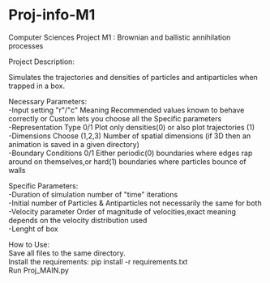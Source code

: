 # Proj-info-M1

Computer Sciences Project M1 : Brownian and ballistic annihilation processes

Project Description:

Simulates the trajectories and densities of particles and antiparticles when trapped in a box.

Necessary Parameters:  
-Input setting "r"/"c" Meaning Recommended values known to behave correctly or Custom lets you choose all the Specific parameters  
-Representation Type 0/1 Plot only densities(0) or also plot trajectories (1)  
-Dimensions Choose (1,2,3) Number of spatial dimensions (if 3D then an animation is saved in a given directory)  
-Boundary Conditions 0/1 Either periodic(0) boundaries where edges rap around on themselves,or hard(1) boundaries where particles bounce of walls  

Specific Parameters:  
-Duration of simulation number of "time" iterations  
-Initial number of Particles & Antiparticles not necessarily the same for both  
-Velocity parameter Order of magnitude of velocities,exact meaning depends on the velocity distribution used  
-Lenght of box  


How to Use:  
Save all files to the same directory.  
Install the requirements: pip install -r requirements.txt  
Run Proj_MAIN.py  
